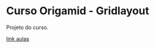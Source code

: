 # Curso Origamid - Gridlayout

Projeto do curso.

[link aulas](https://www.youtube.com/watch?v=hKXOVD2Yrj8&t=3s)

